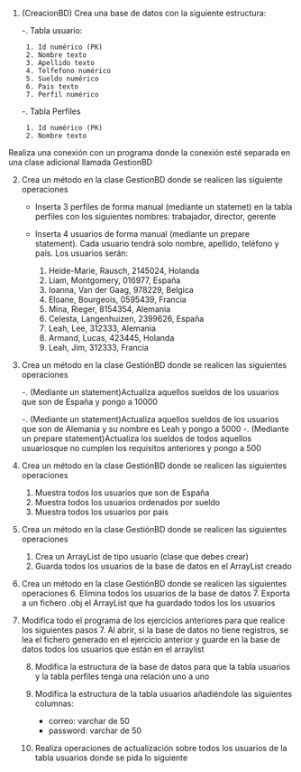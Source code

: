 1. (CreacionBD) Crea una base de datos con la siguiente estructura:
	
	-. Tabla usuario:
		
		1. Id numérico (PK)
		2. Nombre texto 
		3. Apellido texto
		4. Telfefono numérico
		5. Sueldo numérico
		6. Pais texto
		7. Perfil numérico 
	
	-. Tabla Perfiles
		
		1. Id numérico (PK)
		2. Nombre texto

Realiza una conexión con un programa donde la conexión esté separada en una clase adicional llamada GestionBD

2. Crea un método en la clase GestionBD donde se realicen las siguiente operaciones

	- Inserta 3 perfiles de forma manual (mediante un statemet) en la tabla perfiles con los siguientes nombres: trabajador, director, gerente

	- Inserta 4 usuarios de forma manual  (mediante un prepare statement). Cada usuario tendrá solo nombre, apellido, teléfono y país. Los usuarios serán:
	
		1. Heide-Marie, Rausch, 2145024, Holanda
		2. Liam, Montgomery, 016977, España
		3. Ioanna, Van der Gaag, 978229, Belgica
		4. Eloane, Bourgeois, 0595439, Francia
		5. Mina, Rieger, 8154354, Alemania
		6. Celesta, Langenhuizen, 2399626, España
		7. Leah, Lee, 312333, Alemania
		8. Armand, Lucas, 423445, Holanda
		9. Leah, Jim, 312333, Francia


 	
5. Crea un método en la clase GestiónBD donde se realicen las siguientes operaciones

	-. (Mediante un statement)Actualiza aquellos sueldos de los usuarios que son de España y pongo a 10000
	
	-. (Mediante un statement)Actualiza aquellos sueldos de los usuarios que son de Alemania y su nombre es  Leah y pongo a 5000
	-. (Mediante un prepare statement)Actualiza los sueldos de todos aquellos usuariosque no cumplen los requisitos anteriores y pongo a 500
	
9. Crea un método en la clase GestiónBD donde se realicen las siguientes operaciones
	1. Muestra todos los usuarios que son de España
	2. Muestra todos los usuarios ordenados por sueldo
	3. Muestra todos los usuarios por pais
	
4. Crea un método en la clase GestiónBD donde se realicen las siguientes operaciones
	1. Crea un ArrayList de tipo usuario (clase que debes crear)
	2. Guarda todos los usuarios de la base de datos en el ArrayList creado
5. Crea un método en la clase GestiónBD donde se realicen las siguientes operaciones
	6. Elimina todos los usuarios de la base de datos
	7. Exporta a un fichero .obj el ArrayList que ha guardado todos los los usuarios

6. Modifica todo el programa de los ejercicios anteriores para que realice los siguientes pasos
	7. Al abrir, si la base de datos no tiene registros, se lea el fichero generado en el ejercicio anterior y guarde en la base de datos todos los usuarios que están en el arraylist
	
	8. Modifica la estructura de la base de datos para que la tabla usuarios y la tabla perfiles tenga una relación uno a uno
	9. Modifica la estructura de la tabla usuarios añadiéndole las siguientes columnas:
		
		- correo: varchar de 50
		- password: varchar de 50
		
	10. Realiza operaciones de actualización sobre todos los usuarios de la tabla usuarios donde se pida lo siguiente
	
	

